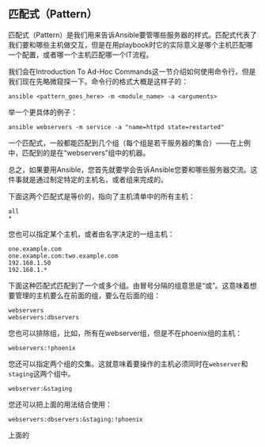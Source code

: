 ## 匹配式（Pattern）

匹配式（Pattern）是我们用来告诉Ansible要管哪些服务器的样式。匹配式代表了我们要和哪些主机做交互，但是在用playbook时它的实际意义是哪个主机匹配哪一个配置，或者哪一个主机匹配哪一个IT流程。

我们会在Introduction To Ad-Hoc Commands这一节介绍如何使用命令行，但是我们现在先略微窥探一下。命令行的格式大概是这样子的：

```
ansible <pattern_goes_here> -m <module_name> -a <arguments>
```

举一个更具体的例子：

```
ansible webservers -m service -a "name=httpd state=restarted"
```

一个匹配式，一般都能匹配到几个组（每个组是若干服务器的集合）——在上例中，匹配到的是在“webservers”组中的机器。

总之，如果要用Ansible，您首先就要学会告诉Ansible您要和哪些服务器交流。这件事就是通过制定特定的主机名，或者组来完成的。

下面这两个匹配式是等价的，指向了主机清单中的所有主机：

```
all
*
```

您也可以指定某个主机，或者由名字决定的一组主机：

```
one.example.com
one.example.com:two.example.com
192.168.1.50
192.168.1.*
```

下面这种匹配式匹配到了一个或多个组。由冒号分隔的组意思是“或”。这意味着想要管理的主机要么在前面的组，要么在后面的组：

```
webservers
webservers:dbservers
```

您也可以排除组，比如，所有在webserver组，但是不在phoenix组的主机：

```
webservers:!phoenix
```

您还可以指定两个组的交集。这就意味着要操作的主机必须同时在`webserver`和`staging`这两个组中。

```
webserver:&staging
```

您还可以把上面的用法结合使用：

```
webservers:dbservers:&staging:!phoenix
```

上面的